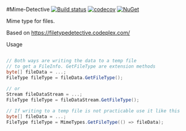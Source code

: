 #Mime-Detective  [![Build status](https://ci.appveyor.com/api/projects/status/38ve0bl4kvme82gw?svg=true)](https://ci.appveyor.com/project/clarkis117/mime-detective)  [![codecov](https://codecov.io/gh/clarkis117/Mime-Detective/branch/master/graph/badge.svg)](https://codecov.io/gh/clarkis117/Mime-Detective)  [![NuGet](https://img.shields.io/nuget/v/Nuget.Core.svg)](https://www.nuget.org/packages/Mime-Detective/)

Mime type for files.

Based on https://filetypedetective.codeplex.com/


Usage 

```csharp

// Both ways are writing the data to a temp file
// to get a FileInfo. GetFileType are extension methods
byte[] fileData = ...;
FileType fileType = fileData.GetFileType();
   
// or 
Stream fileDataStream = ...;
FileType fileType = fileDataStream.GetFileType();

// If writing to a temp file is not practicable use it like this
byte[] fileData = ...;
FileType fileType = MimeTypes.GetFileType(() => fileData);
   
```
